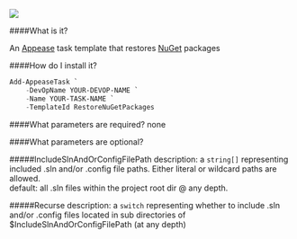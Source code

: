 ![](https://ci.appveyor.com/api/projects/status/09rv2imjqinysdsb?svg=true)

####What is it?

An [Appease](http://appease.io) task template that restores [NuGet](https://nuget.org) packages

####How do I install it?

```PowerShell
Add-AppeaseTask `
    -DevOpName YOUR-DEVOP-NAME `
    -Name YOUR-TASK-NAME `
    -TemplateId RestoreNuGetPackages
```

####What parameters are required?
none

####What parameters are optional?

#####IncludeSlnAndOrConfigFilePath
description: a `string[]` representing included .sln and/or .config file paths. Either literal or wildcard paths are allowed.  
default: all .sln files within the project root dir @ any depth.

#####Recurse
description: a `switch` representing whether to include .sln and/or .config files located in sub directories of $IncludeSlnAndOrConfigFilePath (at any depth)